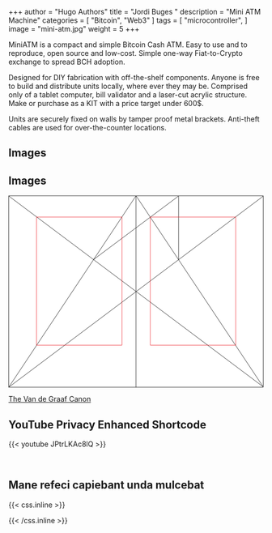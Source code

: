 +++
author = "Hugo Authors"
title = "Jordi Buges "
description = "Mini ATM Machine"
categories = [
    "Bitcoin",
    "Web3" 
]
tags = [
    "microcontroller",
]
image = "mini-atm.jpg"
weight = 5
+++

MiniATM is a compact and simple Bitcoin Cash ATM. Easy to use and to reproduce, open source and low-cost. Simple one-way Fiat-to-Crypto exchange to spread BCH adoption.

Designed for DIY fabrication with off-the-shelf components. Anyone is free to build and distribute units locally, where ever they may be. Comprised only of a tablet computer, bill validator and a laser-cut acrylic structure. Make or purchase as a KIT with a price target under 600$.

Units are securely fixed on walls by tamper proof metal brackets. Anti-theft cables are used for over-the-counter locations.

## Images


## Images

<svg class="canon" xmlns="http://www.w3.org/2000/svg" overflow="visible" viewBox="0 0 496 373" height="373" width="496"><g fill="none"><path stroke="#000" stroke-width=".75" d="M.599 372.348L495.263 1.206M.312.633l494.95 370.853M.312 372.633L247.643.92M248.502.92l246.76 370.566M330.828 123.869V1.134M330.396 1.134L165.104 124.515"></path><path stroke="#ED1C24" stroke-width=".75" d="M275.73 41.616h166.224v249.05H275.73zM54.478 41.616h166.225v249.052H54.478z"></path><path stroke="#000" stroke-width=".75" d="M.479.375h495v372h-495zM247.979.875v372"></path><ellipse cx="498.729" cy="177.625" rx=".75" ry="1.25"></ellipse><ellipse cx="247.229" cy="377.375" rx=".75" ry="1.25"></ellipse></g></svg>

[The Van de Graaf Canon](https://en.wikipedia.org/wiki/Canons_of_page_construction#Van_de_Graaf_canon)


## YouTube Privacy Enhanced Shortcode

{{< youtube JPtrLKAc8lQ >}}

<br>

## Mane refeci capiebant unda mulcebat



{{< css.inline >}}
<style>
.canon { background: white; width: 100%; height: auto; }
</style>
{{< /css.inline >}}
